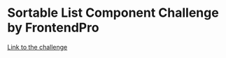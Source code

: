# Sortable List Component Challenge by FrontendPro

[Link to the challenge](https://www.frontendpro.dev/frontend-coding-challenges/sortable-list-component-yfG6JlItkHMpWze4wacs)